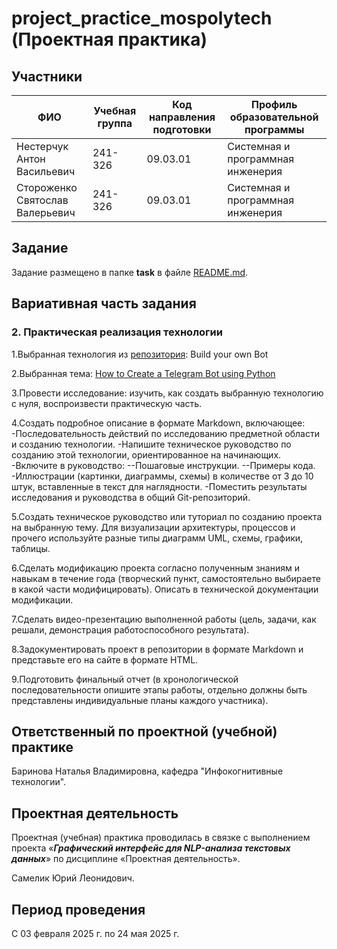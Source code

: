 # project_practice_mospolytech (Проектная практика)

## Участники

| ФИО | Учебная группа | Код направления подготовки | Профиль образовательной программы |
|-|-|-|-|
| Нестерчук Антон Васильевич | 241-326 | 09.03.01 | Системная и программная инженерия |
| Стороженко Святослав Валерьевич | 241-326 | 09.03.01 | Системная и программная инженерия |

## Задание

Задание размещено в папке **task** в файле [README.md](task/README.md).

## Вариативная часть задания
### 2. Практическая реализация технологии
1.Выбранная технология из [репозитория](https://github.com/codecrafters-io/build-your-own-x): Build your own Bot

2.Выбранная тема: [How to Create a Telegram Bot using Python](https://www.freecodecamp.org/news/how-to-create-a-telegram-bot-using-python/)

3.Провести исследование: изучить, как создать выбранную технологию с нуля, воспроизвести практическую часть.

4.Создать подробное описание в формате Markdown, включающее:
-Последовательность действий по исследованию предметной области и созданию технологии.
-Напишите техническое руководство по созданию этой технологии, ориентированное на начинающих.
-Включите в руководство:
--Пошаговые инструкции.
--Примеры кода.
-Иллюстрации (картинки, диаграммы, схемы) в количестве от 3 до 10 штук, вставленные в текст для наглядности.
-Поместить результаты исследования и руководства в общий Git-репозиторий.

5.Создать техническое руководство или туториал по созданию проекта на выбранную тему. Для визуализации архитектуры, процессов и прочего используйте разные типы диаграмм UML, схемы, графики, таблицы.

6.Сделать модификацию проекта согласно полученным знаниям и навыкам в течение года (творческий пункт, самостоятельно выбираете в какой части модифицировать). Описать в технической документации модификации.

7.Сделать видео-презентацию выполненной работы (цель, задачи, как решали, демонстрация работоспособного результата).

8.Задокументировать проект в репозитории в формате Markdown и представьте его на сайте в формате HTML.

9.Подготовить финальный отчет (в хронологической последовательности опишите этапы работы, отдельно должны быть представлены индивидуальные планы каждого участника).

## Ответственный по проектной (учебной) практике

Баринова Наталья Владимировна, кафедра "Инфокогнитивные технологии".

## Проектная деятельность

Проектная (учебная) практика проводилась в связке с выполнением проекта «***Графический интерфейс для NLP-анализа текстовых данных***» по дисциплине «Проектная деятельность».

Самелик Юрий Леонидович.

## Период проведения

С 03 февраля 2025 г. по 24 мая 2025 г.

